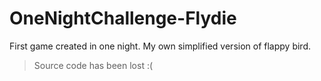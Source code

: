# OneNightChallenge-Flydie
First game created in one night. My own simplified version of flappy bird.
>Source code has been lost :(
